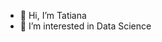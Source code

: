 - 👋 Hi, I’m Tatiana
- 👀 I’m interested in Data Science

<!---
Ginger9307/Ginger9307 is a ✨ special ✨ repository because its `README.md` (this file) appears on your GitHub profile.
You can click the Preview link to take a look at your changes.
--->
